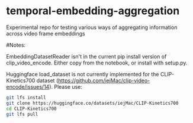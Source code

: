 # temporal-embedding-aggregation
Experimental repo for testing various ways of aggregating information across video frame embeddings


#Notes:

EmbeddingDatasetReader isn't in the current pip install version of clip_video_encode. Either copy from the notebook, or install with setup.py.

Huggingface load_dataset is not currently implemented for the CLIP-Kinetics700 dataset (https://github.com/iejMac/clip-video-encode/issues/14). Please use:

```bash
git lfs install
git clone https://huggingface.co/datasets/iejMac/CLIP-Kinetics700
cd CLIP-Kinetics700
git lfs pull
```
